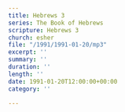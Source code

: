```yaml
---
title: Hebrews 3
series: The Book of Hebrews
scripture: Hebrews 3
church: esher
file: "/1991/1991-01-20/mp3"
excerpt: ''
summary: ''
duration: ''
length: ''
date: 1991-01-20T12:00:00+00:00
category: ''

---
```

